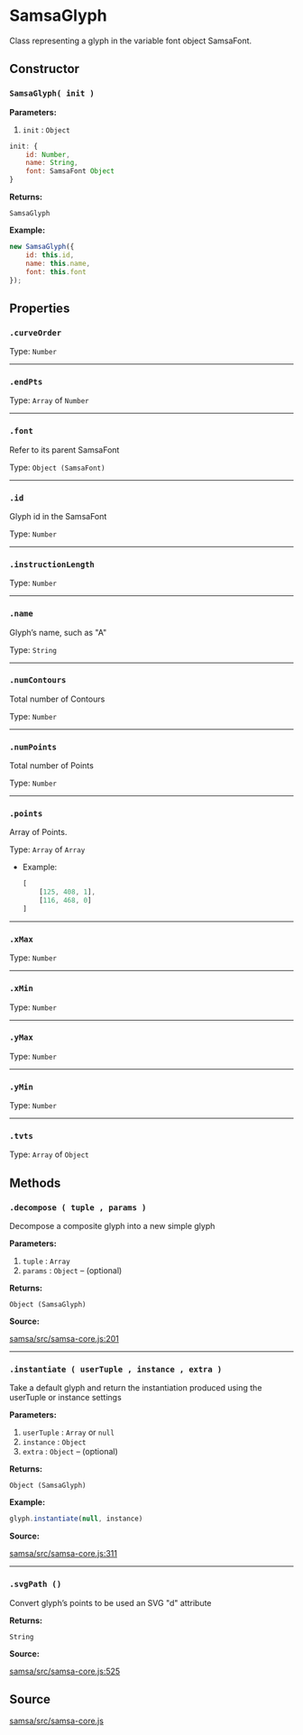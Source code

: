 # SamsaGlyph

Class representing a glyph in the variable font object SamsaFont.

## Constructor

### `SamsaGlyph( init )`

**Parameters:**

1. `init` : `Object`

```jsx
init: {
    id: Number, 
    name: String, 
    font: SamsaFont Object
}
```

**Returns:** 

`SamsaGlyph`

**Example:**

```jsx
new SamsaGlyph({
    id: this.id, 
    name: this.name, 
    font: this.font
});
```

## Properties

### `.curveOrder`

Type: `Number`

---

### `.endPts`

Type: `Array` of `Number`

---

### `.font`

Refer to its parent SamsaFont

Type: `Object (SamsaFont)`

---

### `.id`

Glyph id in the SamsaFont

Type: `Number`

---

### `.instructionLength`

Type: `Number`

---

### `.name`

Glyph’s name, such as "A"

Type: `String`

---

### `.numContours`

Total number of Contours

Type: `Number`

---

### `.numPoints`

Total number of Points

Type: `Number`

---

### `.points`

Array of Points.  

Type: `Array` of `Array`

- Example:

    ```jsx
    [
        [125, 408, 1],
        [116, 468, 0]
    ]
    ```

---

### `.xMax`

Type: `Number`

---

### `.xMin`

Type: `Number`

---

### `.yMax`

Type: `Number`

---

### `.yMin`

Type: `Number`

---

### `.tvts`

Type: `Array` of `Object`

## Methods

### `.decompose ( tuple , params )`

Decompose a composite glyph into a new simple glyph

**Parameters:**

1. `tuple` : `Array`
2. `params` : `Object` – (optional)

**Returns:**  

`Object (SamsaGlyph)`

**Source:** 

[samsa/src/samsa-core.js:201](https://github.com/Lorp/samsa/blob/master/src/samsa-core.js#L201)

---

### `.instantiate ( userTuple , instance , extra )`

Take a default glyph and return the instantiation produced using the userTuple or instance settings

**Parameters:**

1. `userTuple` : `Array` or `null`
2. `instance` : `Object`
3. `extra` : `Object` – (optional)

**Returns:** 

`Object (SamsaGlyph)`

**Example:** 

```jsx
glyph.instantiate(null, instance)
```

**Source:** 

[samsa/src/samsa-core.js:311](https://github.com/Lorp/samsa/blob/master/src/samsa-core.js#L311)

---

### `.svgPath ()`

Convert glyph’s points to be used an SVG <path> "d" attribute

**Returns:** 

`String`

**Source:** 

[samsa/src/samsa-core.js:525](https://github.com/Lorp/samsa/blob/master/src/samsa-core.js#L525)

## Source

[samsa/src/samsa-core.js](https://github.com/Lorp/samsa/blob/master/src/samsa-core.js)
